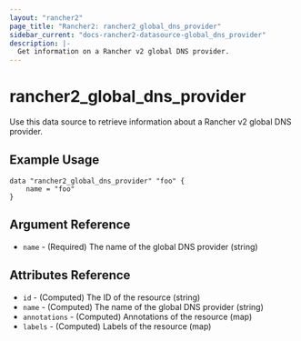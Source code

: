 ```yaml
---
layout: "rancher2"
page_title: "Rancher2: rancher2_global_dns_provider"
sidebar_current: "docs-rancher2-datasource-global_dns_provider"
description: |-
  Get information on a Rancher v2 global DNS provider.
---
```


# rancher2\_global\_dns\_provider

Use this data source to retrieve information about a Rancher v2 global DNS provider.

## Example Usage

```
data "rancher2_global_dns_provider" "foo" {
    name = "foo"
}
```

## Argument Reference

* `name` - (Required) The name of the global DNS provider (string)

## Attributes Reference

* `id` - (Computed) The ID of the resource (string)
* `name` - (Computed) The name of the global DNS provider (string)
* `annotations` - (Computed) Annotations of the resource (map)
* `labels` - (Computed) Labels of the resource (map)